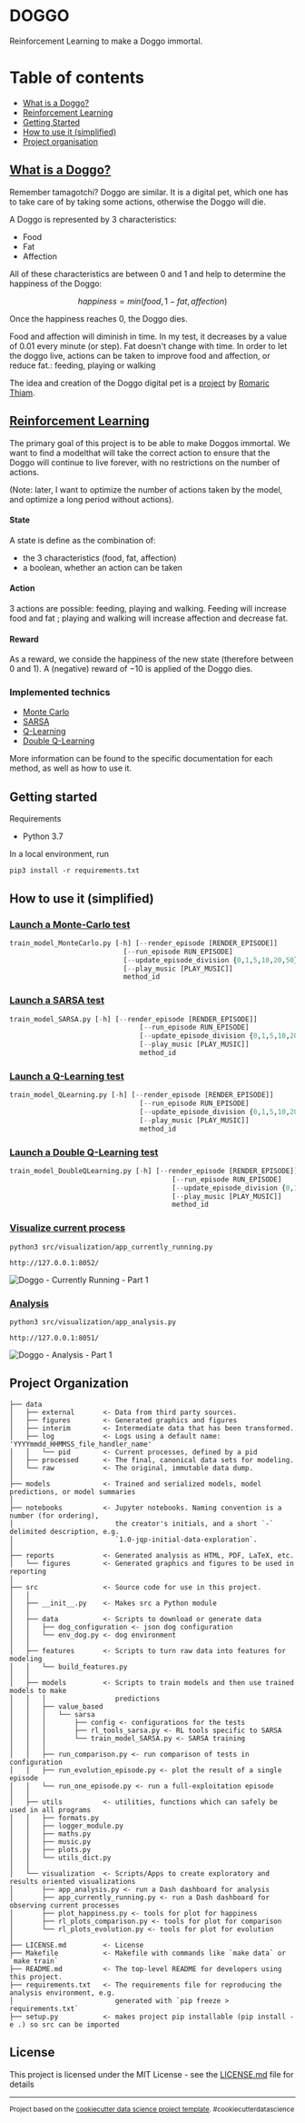 # DOGGO


Reinforcement Learning to make a Doggo immortal.


# Table of contents

* [What is a Doggo?](#what-is-a-doggo?)
* [Reinforcement Learning](#reinforcement-learning)
* [Getting Started](#getting-started)
* [How to use it (simplified)](#how-to-use-it-(simplified))
* [Project organisation](#project-organisation)
<!--* [License](#license)-->
<!--* [Known bugs](#known-bugs)-->

## [What is a Doggo?](src/data/README.md)

Remember tamagotchi? Doggo are similar. It is a digital pet, which one has to take care of by taking some actions, otherwise the Doggo will die.

A Doggo is represented by 3 characteristics:

* Food
* Fat
* Affection

All of these characteristics are between 0 and 1 and help to determine the happiness of the Doggo:

$$happiness = min(food, 1-fat, affection)$$

Once the happiness reaches 0, the Doggo dies.

Food and affection will diminish in time. In my test, it decreases by a value of 0.01 every minute (or step). Fat doesn't change with time. In order to let the doggo live, actions can be taken to improve food and affection, or reduce fat.: feeding, playing or walking

The idea and creation of the Doggo digital pet is a [project]() by [Romaric Thiam](https://github.com/RTH00).


## [Reinforcement Learning](src/models/README.md)

The primary goal of this project is to be able to make Doggos immortal. We want to find a modelthat will take the correct action to ensure that the Doggo will continue to live forever, with no restrictions on the number of actions.

(Note: later, I want to optimize the number of actions taken by the model, and optimize a long period without actions).

#### State

A state is define as the combination of:

* the 3 characteristics (food, fat, affection)
* a boolean, whether an action can be taken

#### Action

3 actions are possible: feeding, playing and walking. Feeding will increase food and fat ; playing and walking will increase affection and decrease fat.

#### Reward

As a reward, we conside the happiness of the new state (therefore between 0 and 1). A (negative) reward of $-10$  is applied of the Doggo dies.


### Implemented technics

* [Monte Carlo](src/models/value_based/monte_carlo/README.md)
* [SARSA](src/models/value_based/sarsa/README.md)
* [Q-Learning](src/models/value_based/qlearning/README.md)
* [Double Q-Learning](src/models/value_based/doubleqlearning/README.md)

More information can be found to the specific documentation for each method, as well as how to use it.

## Getting started

Requirements

* Python 3.7

In a local environment, run

~~~
pip3 install -r requirements.txt
~~~


## How to use it (simplified)

### [Launch a Monte-Carlo test](src/models/value_based/monte_carlo/README.md)

~~~python
train_model_MonteCarlo.py [-h] [--render_episode [RENDER_EPISODE]]
                            [--run_episode RUN_EPISODE]
                            [--update_episode_division {0,1,5,10,20,50}]
                            [--play_music [PLAY_MUSIC]]
                            method_id
~~~

### [Launch a SARSA test](src/models/value_based/sarsa/README.md)

~~~python
train_model_SARSA.py [-h] [--render_episode [RENDER_EPISODE]]
	                            [--run_episode RUN_EPISODE]
	                            [--update_episode_division {0,1,5,10,20,50}]
	                            [--play_music [PLAY_MUSIC]]
	                            method_id
~~~


### [Launch a Q-Learning test](src/models/value_based/qlearning/README.md)

~~~python
train_model_QLearning.py [-h] [--render_episode [RENDER_EPISODE]]
	                            [--run_episode RUN_EPISODE]
	                            [--update_episode_division {0,1,5,10,20,50}]
	                            [--play_music [PLAY_MUSIC]]
	                            method_id
~~~


### [Launch a Double Q-Learning test](src/models/value_based/doubleqlearning/README.md)

~~~python
train_model_DoubleQLearning.py [-h] [--render_episode [RENDER_EPISODE]]
			                            [--run_episode RUN_EPISODE]
			                            [--update_episode_division {0,1,5,10,20,50}]
			                            [--play_music [PLAY_MUSIC]]
			                            method_id
~~~

### [Visualize current process](src/visualization/README.md)

~~~
python3 src/visualization/app_currently_running.py
~~~
~~~
http://127.0.0.1:8052/
~~~

![Doggo - Currently Running - Part 1](https://github.com/Blitzy29/doggo/blob/master/Doggo%20-%20Analysis%20-%20Part%201.png)


### [Analysis](src/visualization/README.md)

~~~
python3 src/visualization/app_analysis.py
~~~
~~~
http://127.0.0.1:8051/
~~~

![Doggo - Analysis - Part 1](https://github.com/Blitzy29/doggo/blob/master/reports/figures/README/Doggo%20-%20Analysis%20-%20Part%201.png)


## Project Organization

    ├── data
    │   ├── external       <- Data from third party sources.
    │   ├── figures        <- Generated graphics and figures
    │   ├── interim        <- Intermediate data that has been transformed.
    │   ├── log            <- Logs using a default name: 'YYYYmmdd_HHMMSS_file_handler_name'
    │   │   └── pid        <- Current processes, defined by a pid
    │   ├── processed      <- The final, canonical data sets for modeling.
    │   └── raw            <- The original, immutable data dump.
    │
    ├── models             <- Trained and serialized models, model predictions, or model summaries
    │
    ├── notebooks          <- Jupyter notebooks. Naming convention is a number (for ordering),
    │                         the creator's initials, and a short `-` delimited description, e.g.
    │                         `1.0-jqp-initial-data-exploration`.
    │
    ├── reports            <- Generated analysis as HTML, PDF, LaTeX, etc.
    │   └── figures        <- Generated graphics and figures to be used in reporting
    │
    ├── src                <- Source code for use in this project.
    │   │
    │   ├── __init__.py    <- Makes src a Python module
    │   │
    │   ├── data           <- Scripts to download or generate data
    │   │   ├── dog_configuration <- json dog configuration
    │   │   └── env_dog.py <- dog environment
    │   │
    │   ├── features       <- Scripts to turn raw data into features for modeling
    │   │   └── build_features.py
    │   │
    │   ├── models         <- Scripts to train models and then use trained models to make
    │   │   │                 predictions
    │   │   ├── value_based
    │   │   │   └── sarsa
    │   │   │       ├── config <- configurations for the tests
    │   │   │       ├── rl_tools_sarsa.py <- RL tools specific to SARSA
    │   │   │       └── train_model_SARSA.py <- SARSA training
    │   │   │
    │   │   ├── run_comparison.py <- run comparison of tests in configuration
    │   │   ├── run_evolution_episode.py <- plot the result of a single episode
    │   │   └── run_one_episode.py <- run a full-exploitation episode
    │   │
    │   ├── utils          <- utilities, functions which can safely be used in all programs
    │   │   ├── formats.py
    │   │   ├── logger_module.py
    │   │   ├── maths.py
    │   │   ├── music.py
    │   │   ├── plots.py
    │   │   └── utils_dict.py
    │   │
    │   └── visualization  <- Scripts/Apps to create exploratory and results oriented visualizations
    │       ├── app_analysis.py <- run a Dash dashboard for analysis
    │       ├── app_currently_running.py <- run a Dash dashboard for observing current processes
    │       ├── plot_happiness.py <- tools for plot for happiness
    │       ├── rl_plots_comparison.py <- tools for plot for comparison
    │       └── rl_plots_evolution.py <- tools for plot for evolution
    │
    ├── LICENSE.md         <- License
    ├── Makefile           <- Makefile with commands like `make data` or `make train`
    ├── README.md          <- The top-level README for developers using this project.
    ├── requirements.txt   <- The requirements file for reproducing the analysis environment, e.g.
    │                         generated with `pip freeze > requirements.txt`
    ├── setup.py           <- makes project pip installable (pip install -e .) so src can be imported

## License

This project is licensed under the MIT License - see the [LICENSE.md](LICENSE.md) file for details

<!--## Known Bugs-->

--------

<p><small>Project based on the <a target="_blank" href="https://drivendata.github.io/cookiecutter-data-science/">cookiecutter data science project template</a>. #cookiecutterdatascience</small></p>
